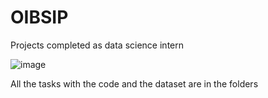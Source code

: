 # OIBSIP
Projects completed as data science intern 

![image](https://github.com/rachitkumar-eng/OIBSIP/assets/72543910/8a9a21a3-c74c-48ca-8fa4-6d34560b0c16)

All the tasks with the code and the dataset are in the folders


